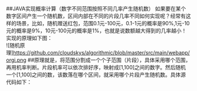 ##JAVA实现概率计算（数字不同范围按照不同几率产生随机数）
如果要在某个数字区间产生一个随机数，区间内部在不同的片段几率不同如何实现呢？经常有这样的场景，比如，随机赠送红包，范围0.1元-100元，0.1-1元的概率是90%,1元-10元的概率是9%，10元-100元的概率是1%，也就是说数额越大得到的几率越小！实现的原理如下图：<br>
![随机原理]https://github.com/cloudskys/algorithmic/blob/master/src/main/webapp/orgi.png
##原理就是，将范围分割成一个个子范围（片段），具体采用哪个范围，再用机率判断。片段机率可以依次排好序，映射成[1,100]之间的数字。然后随机一个[1,100]之间的数，该数落在哪个区间，就采用哪个片段产生随机数。具体源代码如下：
